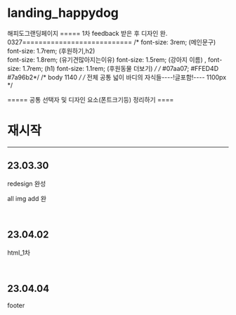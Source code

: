 # landing_happydog
해피도그랜딩페이지
===== 1차 feedback 받은 후 디자인 완. 0327===========================
/* 
font-size: 3rem; (메인문구) 
font-size: 1.7rem; (후원하기,h2)  
font-size: 1.8rem; (유기견많아지는이유)
font-size: 1.5rem; (강아지 이름) , 
font-size: 1.7rem; (h1) 
font-size: 1.1rem; (후원동물 더보기)
*/
/* #07aa07;  #FFED4D  #7a96b2*/
/* body 1140 */
/* 전체 공통 넓이 바디의 자식들----!글포함!---- 1100px */

===== 공통 선택자 및 디자인 요소(폰트크기등) 정리하기 ====

<h1>재시작</h1>
<hr>
<h2>23.03.30</h2>
<p>redesign 완성</p>
<p>all img add 완</p>

<br>
<h2>23.04.02</h2>
<p>html_1차 </p>

<br>
<h2>23.04.04</h2>
<p>footer  </p>
